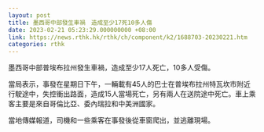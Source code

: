 ```yaml
---
layout: post
title: 墨西哥中部發生車禍　造成至少17死10多人傷
date: 2023-02-21 05:23:29.000000000 +08:00
link: https://news.rthk.hk/rthk/ch/component/k2/1688703-20230221.htm
categories: rthk
---
```


墨西哥中部普埃布拉州發生車禍，造成至少17人死亡，10多人受傷。

當局表示，事發在星期日下午，一輛載有45人的巴士在普埃布拉州特瓦坎市附近行駛途中，失控衝出路面，造成15人當場死亡，另有兩人在送院途中死亡。車上乘客主要是來自哥倫比亞、委內瑞拉和中美洲國家。

當地傳媒報道，司機和一些乘客在事發後從車窗爬出，並逃離現場。
